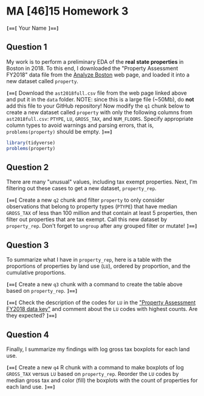 MA \[46\]15 Homework 3
================
**`[==[`** Your Name **`]==]`**

Question 1
----------

My work is to perform a preliminary EDA of the **real state properties** in Boston in 2018. To this end, I downloaded the "Property Assessment FY2018" data file from the [Analyze Boston](https://data.boston.gov/dataset/property-assessment) web page, and loaded it into a new dataset called `property`.

**`[==[`** Download the `ast2018full.csv` file from the web page linked above and put it in the `data` folder. NOTE: since this is a large file (~50Mb), do **not** add this file to your GitHub repository! Now modify the `q1` chunk below to create a new dataset called `property` with only the following columns from `ast2018full.csv`: `PTYPE`, `LU`, `GROSS_TAX`, and `NUM_FLOORS`. Specify appropriate column types to avoid warnings and parsing errors, that is, `problems(property)` should be empty. **`]==]`**

``` r
library(tidyverse)
problems(property)
```

Question 2
----------

There are many "unusual" values, including tax exempt properties. Next, I'm filtering out these cases to get a new dataset, `property_rep`.

**`[==[`** Create a new `q2` chunk and filter `property` to only consider observations that belong to property types (`PTYPE`) that have median `GROSS_TAX` of less than 100 million and that contain at least 5 properties, then filter out properties that are tax exempt. Call this new dataset by `property_rep`. Don't forget to `ungroup` after any grouped filter or mutate! **`]==]`**

Question 3
----------

To summarize what I have in `property_rep`, here is a table with the proportions of properties by land use (`LU`), ordered by proportion, and the cumulative proportions.

**`[==[`** Create a new `q3` chunk with a command to create the table above based on `property_rep`. **`]==]`**

**`[==[`** Check the description of the codes for `LU` in the ["Property Assessment FY2018 data key"](https://data.boston.gov/dataset/property-assessment/resource/b8e32ddf-671f-4a35-b99f-c060bae958e5) and comment about the `LU` codes with highest counts. Are they expected? **`]==]`**

Question 4
----------

Finally, I summarize my findings with log gross tax boxplots for each land use.

**`[==[`** Create a new `q4` R chunk with a command to make boxplots of log `GROSS_TAX` versus `LU` based on `property_rep`. Reorder the `LU` codes by median gross tax and color (fill) the boxplots with the count of properties for each land use. **`]==]`**
